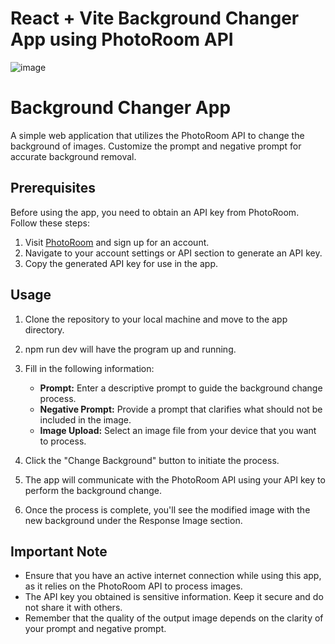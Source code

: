 # React + Vite Background Changer App using PhotoRoom API

![image](https://github.com/AdityaRaj0001/BgChanger/assets/92699283/ebc83af0-40e6-486a-b2ad-8dabaa065ad9)

# Background Changer App

A simple web application that utilizes the PhotoRoom API to change the background of images. Customize the prompt and negative prompt for accurate background removal.

## Prerequisites

Before using the app, you need to obtain an API key from PhotoRoom. Follow these steps:

1. Visit [PhotoRoom](https://www.photoroom.com/) and sign up for an account.
2. Navigate to your account settings or API section to generate an API key.
3. Copy the generated API key for use in the app.

## Usage

1. Clone the repository to your local machine and move to the app directory.
2. npm run dev will have the program up and running.
3. Fill in the following information:

   - **Prompt:** Enter a descriptive prompt to guide the background change process.
   - **Negative Prompt:** Provide a prompt that clarifies what should not be included in the image.
   - **Image Upload:** Select an image file from your device that you want to process.

4. Click the "Change Background" button to initiate the process.
5. The app will communicate with the PhotoRoom API using your API key to perform the background change.
6. Once the process is complete, you'll see the modified image with the new background under the Response Image section.

## Important Note

- Ensure that you have an active internet connection while using this app, as it relies on the PhotoRoom API to process images.
- The API key you obtained is sensitive information. Keep it secure and do not share it with others.
- Remember that the quality of the output image depends on the clarity of your prompt and negative prompt.



